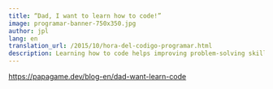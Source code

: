 ```yaml
---
title: “Dad, I want to learn how to code!”
image: programar-banner-750x350.jpg
author: jpl
lang: en
translation_url: /2015/10/hora-del-codigo-programar.html
description: Learning how to code helps improving problem-solving skills, logic and creativity. Join The Hour of Code to bring coding to every student.
---
```


https://papagame.dev/blog-en/dad-want-learn-code
